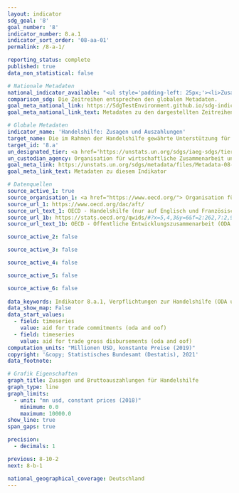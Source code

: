 ```yaml
---
layout: indicator    
sdg_goal: '8'    
goal_number: '8'    
indicator_number: 8.a.1    
indicator_sort_order: '08-aa-01'    
permalink: /8-a-1/    

reporting_status: complete    
published: true    
data_non_statistical: false    

# Nationale Metadaten    
national_indicator_available: "<ul style='padding-left: 25px;'><li>Zusagen (ODA und OOF) für Handelshilfe</li> <li> Gesamte öffentliche Bruttoausgaben (ODA und OOF) für Handelshilfe</li></ul>"    
comparison_sdg: Die Zeitreihen entsprechen den globalen Metadaten.    
goal_meta_national_link: https://SdgTestEnvironment.github.io/sdg-indicators/public/MetaDe/8.a.1.pdf    
goal_meta_national_link_text: Metadaten zu den dargestellten Zeitreihen    

# Globale Metadaten    
indicator_name: 'Handelshilfe: Zusagen und Auszahlungen'    
target_name: Die im Rahmen der Handelshilfe gewährte Unterstützung für die Entwicklungsländer und insbesondere die am wenigsten entwickelten Länder erhöhen, unter anderem durch den Erweiterten integrierten Rahmenplan für handelsbezogene technische Hilfe für die am wenigsten entwickelten Länder    
target_id: '8.a'    
un_designated_tier: <a href='https://unstats.un.org/sdgs/iaeg-sdgs/tier-classification/' title='Klicken Sie hier um weitere Informationen zur UN-Tier-Klassifikation zu erhalten.'  target='_blank'>Tier I</a>    
un_custodian_agency: Organisation für wirtschaftliche Zusammenarbeit und Entwicklung (OECD)    
goal_meta_link: https://unstats.un.org/sdgs/metadata/files/Metadata-08-0A-01.pdf    
goal_meta_link_text: Metadaten zu diesem Indikator        

# Datenquellen
source_active_1: true
source_organisation_1: <a href="https://www.oecd.org/"> Organisation für wirtschaftliche Zusammenarbeit und Entwicklung (OECD) </a>
source_url_1: https://www.oecd.org/dac/aft/
source_url_text_1: OECD - Handelshilfe (nur auf Englisch und Französisch verfügbar)
source_url_1b: https://stats.oecd.org/qwids/#?x=5,4,3&y=6&f=2:262,7:2,9:85,8:85,1:10&q=2:262+7:2+9:85+8:85+1:1,2,25,26,10,29,27+5:3,4+4:1,2+3:261,262,263,264,265,268,269,270,272,273,275,276+6:2010,2011,2012,2013,2014,2015,2016,2017,2018,2019,2020&lock=CRS1
source_url_text_1b: OECD - Öffentliche Entwicklungszusammenarbeit (ODA und OOF) für Handelshilfe (nur auf Englisch und Französisch verfügbar

source_active_2: false

source_active_3: false

source_active_4: false

source_active_5: false

source_active_6: false
    
data_keywords: Indikator 8.a.1, Verpflichtungen zur Handelshilfe (ODA und OOF), Bruttoauszahlungen für Handelshilfe (ODA und OOF), Organisation für wirtschaftliche Zusammenarbeit und Entwicklung (OECD)    
data_show_map: False    
data_start_values: 
  - field: timeseries
    value: aid for trade commitments (oda and oof)
  - field: timeseries
    value: aid for trade gross disbursements (oda and oof)    
computation_units: "Millionen USD, konstante Preise (2019)"    
copyright: '&copy; Statistisches Bundesamt (Destatis), 2021'    
data_footnote:     

# Grafik Eigenschaften    
graph_title: Zusagen und Bruttoauszahlungen für Handelshilfe    
graph_type: line    
graph_limits:
  - unit: "mn usd, constant prices (2018)"
    minimum: 0.0
    maximum: 10000.0
show_line: true
span_gaps: true

precision:
  - decimals: 1    

previous: 8-10-2    
next: 8-b-1    

national_geographical_coverage: Deutschland    
---
```


<span></span>